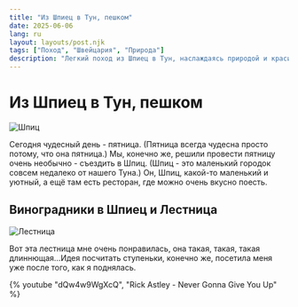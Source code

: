 ```yaml
---
title: "Из Шпиец в Тун, пешком"
date: 2025-06-06
lang: ru
layout: layouts/post.njk
tags: ["Поход", "Швейцария", "Природа"]
description: "Легкий поход из Шпиец в Тун, наслаждаясь природой и красивыми видами Тунского озера."
---
```


# Из Шпиец в Тун, пешком
![Шпиц](/assets/images/2025-06-06-Spiez-Thun/spiez_from_drone.jpeg)

Сегодня чудесный день - пятница. (Пятница всегда чудесна просто потому, что она пятница.) Мы, конечно же, решили провести пятницу очень необычно - съездить в Шпиц. (Шпиц - это маленький городок совсем недалеко от нашего Туна.) Он, Шпиц, какой-то маленький и уютный, а ещё там есть ресторан, где можно очень вкусно поесть.

## Виноградники в Шпиец и Лестница
![Лестница](/assets/images/2025-06-06-Spiez-Thun/staircase.jpeg)

Вот эта лестница мне очень понравилась, она такая, такая, такая длиннющая...Идея посчитать ступеньки, конечно же, посетила меня уже после того, как я поднялась.

{% youtube "dQw4w9WgXcQ", "Rick Astley - Never Gonna Give You Up" %}